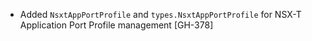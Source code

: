 * Added `NsxtAppPortProfile` and `types.NsxtAppPortProfile` for NSX-T Application Port Profile management 
  [GH-378]  

